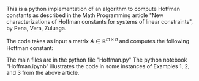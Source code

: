 This is a python implementation of an algorithm to compute Hoffman constants as described in the Math Programming article "New characterizations of Hoffman constants for systems of
linear constraints", by Pena, Vera, Zuluaga.

The code takes as input a matrix $A\in \mathbb{R}^{m\times n}$ and computes the following Hoffman constant:


The main files are in the python file "Hoffman.py"
The python notebook "Hoffman.ipynb" illustrates the code in some instances of Examples 1, 2, and 3 from the above article.
